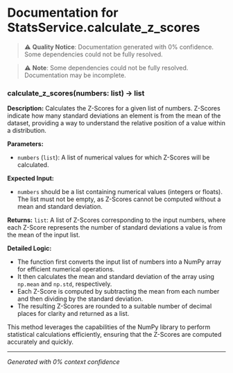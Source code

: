 # Documentation for StatsService.calculate_z_scores

> ⚠️ **Quality Notice**: Documentation generated with 0% confidence. Some dependencies could not be fully resolved.


> ⚠️ **Note**: Some dependencies could not be fully resolved. Documentation may be incomplete.
### calculate_z_scores(numbers: list) -> list

**Description:**
Calculates the Z-Scores for a given list of numbers. Z-Scores indicate how many standard deviations an element is from the mean of the dataset, providing a way to understand the relative position of a value within a distribution.

**Parameters:**
- `numbers` (`list`): A list of numerical values for which Z-Scores will be calculated.

**Expected Input:**
- `numbers` should be a list containing numerical values (integers or floats). The list must not be empty, as Z-Scores cannot be computed without a mean and standard deviation.

**Returns:**
`list`: A list of Z-Scores corresponding to the input numbers, where each Z-Score represents the number of standard deviations a value is from the mean of the input list.

**Detailed Logic:**
- The function first converts the input list of numbers into a NumPy array for efficient numerical operations.
- It then calculates the mean and standard deviation of the array using `np.mean` and `np.std`, respectively.
- Each Z-Score is computed by subtracting the mean from each number and then dividing by the standard deviation.
- The resulting Z-Scores are rounded to a suitable number of decimal places for clarity and returned as a list. 

This method leverages the capabilities of the NumPy library to perform statistical calculations efficiently, ensuring that the Z-Scores are computed accurately and quickly.

---
*Generated with 0% context confidence*
